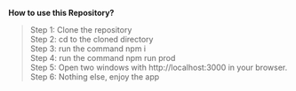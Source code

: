 **How to use this Repository?**

> Step 1:  Clone the repository <br>
> Step 2: cd to the cloned directory <br>
> Step 3: run the command npm i <br>
> Step 4: run the command npm run prod <br>
> Step 5: Open two windows with http://localhost:3000 in your browser. <br>
> Step 6: Nothing else, enjoy the app